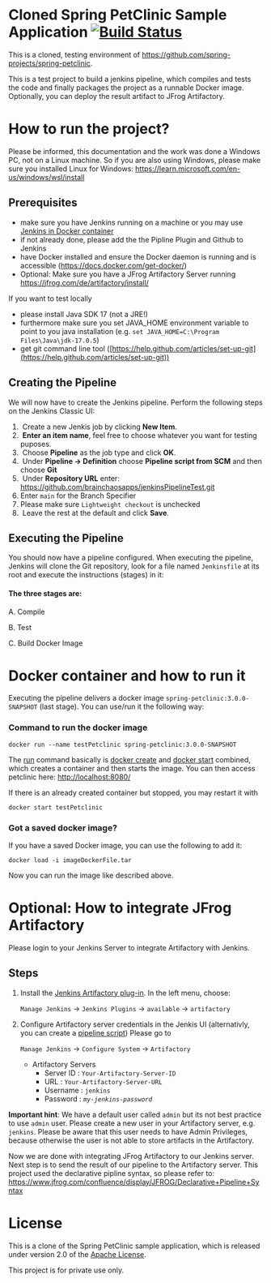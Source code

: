 # Cloned Spring PetClinic Sample Application [![Build Status](https://github.com/spring-projects/spring-petclinic/actions/workflows/maven-build.yml/badge.svg)](https://github.com/spring-projects/spring-petclinic/actions/workflows/maven-build.yml)

This is a cloned, testing environment of https://github.com/spring-projects/spring-petclinic.

This is a test project to build a jenkins pipeline, which compiles and tests the code and finally packages the project as a runnable Docker image. Optionally, you can deploy the result artifact to JFrog Artifactory.

# How to run the project?

Please be informed, this documentation and the work was done a Windows PC, not on a Linux machine. So if you are also using Windows, please make sure you installed Linux for Windows: https://learn.microsoft.com/en-us/windows/wsl/install


## Prerequisites

- make sure you have Jenkins running on a machine or you may use [Jenkins in Docker container](https://www.jenkins.io/doc/book/installing/docker/)
- if not already done, please add the the Pipline Plugin and Github to Jenkins
- have Docker installed and ensure the Docker daemon is running and is accessible (https://docs.docker.com/get-docker/)
- Optional: Make sure you have a JFrog Artifactory Server running
  https://jfrog.com/de/artifactory/install/

If you want to test locally
- please install Java SDK 17 (not a JRE!)
- furthermore make sure you set JAVA_HOME environment variable to point to you java installation (e.g. `set JAVA_HOME=C:\Program Files\Java\jdk-17.0.5`)
- get git command line tool ([https://help.github.com/articles/set-up-git](https://help.github.com/articles/set-up-git))

## Creating the Pipeline

We will now have to create the Jenkins pipeline. Perform the following steps on the Jenkins Classic UI:

1.  Create a new Jenkis job by clicking **New Item**.
2.  **Enter an item name**, feel free to choose whatever you want for testing puposes.
3.  Choose **Pipeline** as the job type and click **OK**.
4.  Under **Pipeline -> Definition** choose **Pipeline script from SCM** and then choose **Git**
5.  Under **Repository URL** enter: https://github.com/brainchaosapps/jenkinsPipelineTest.git
6.  Enter `main` for the Branch Specifier
6.  Please make sure `Lightweight checkout` is unchecked
7.  Leave the rest at the default and click **Save**.

## Executing the Pipeline

You should now have a pipeline configured. When executing the pipeline, Jenkins will clone the Git repository, look for a file named `Jenkinsfile` at its root and execute the instructions (stages) in it:

#### The three stages are:

A. Compile

B. Test

C. Build Docker Image
  
# Docker container and how to run it

Executing the pipeline delivers a docker image `spring-petclinic:3.0.0-SNAPSHOT` (last stage). You can use/run it the following way:

### Command to run the docker image
```
docker run --name testPetclinic spring-petclinic:3.0.0-SNAPSHOT
```

The [run](https://docs.docker.com/engine/reference/commandline/run/) command basically is [docker create](https://docs.docker.com/engine/reference/commandline/create/) and [docker start](https://docs.docker.com/engine/reference/commandline/start/) combined, which creates a container and then starts the image. You can then access petclinic here: [http://localhost:8080/](http://localhost:8080/)

If there is an already created container but stopped, you may restart it with

```
docker start testPetclinic
```

### Got a saved docker image?

If you have a saved Docker image, you can use the following to add it:

```
docker load -i imageDockerFile.tar
```

Now you can run the image like described above.

  


# Optional: How to integrate JFrog Artifactory

Please login to your Jenkins Server to integrate Artifactory with Jenkins.

## Steps

1. Install the [Jenkins Artifactory plug-in](https://plugins.jenkins.io/artifactory/). In the left menu, choose:

	`Manage Jenkins` -> `Jenkins Plugins` -> `available` -> `artifactory`

2. Configure Artifactory server credentials in the Jenkis UI (alternativly, you can create a [pipeline script](https://www.jfrog.com/confluence/display/JFROG/Declarative+Pipeline+Syntax))
   Please go to
   
   `Manage Jenkins` -> `Configure System` -> `Artifactory`
   
   - Artifactory Servers
      - Server ID : `Your-Artifactory-Server-ID`
      - URL : `Your-Artifactory-Server-URL`
      - Username : `jenkins`
      - Password : *`my-jenkins-password`*
    
**Important hint**: We have a default user called `admin` but its not best practice to use `admin` user. Please create a new user in your Artifactory server, e.g. `jenkins`. Please be aware that this user needs to have Admin Privileges, because otherwise the user is not able to store artifacts in the Artifactory.

Now we are done with integrating JFrog Artifactory to our Jenkins server. Next step is to send the result of our pipeline to the Artifactory server. This project used the declarative pipline syntax, so please refer to: https://www.jfrog.com/confluence/display/JFROG/Declarative+Pipeline+Syntax

# License

This is a clone of the Spring PetClinic sample application, which is released under version 2.0 of the [Apache License](https://www.apache.org/licenses/LICENSE-2.0).

  

This project is for private use only.